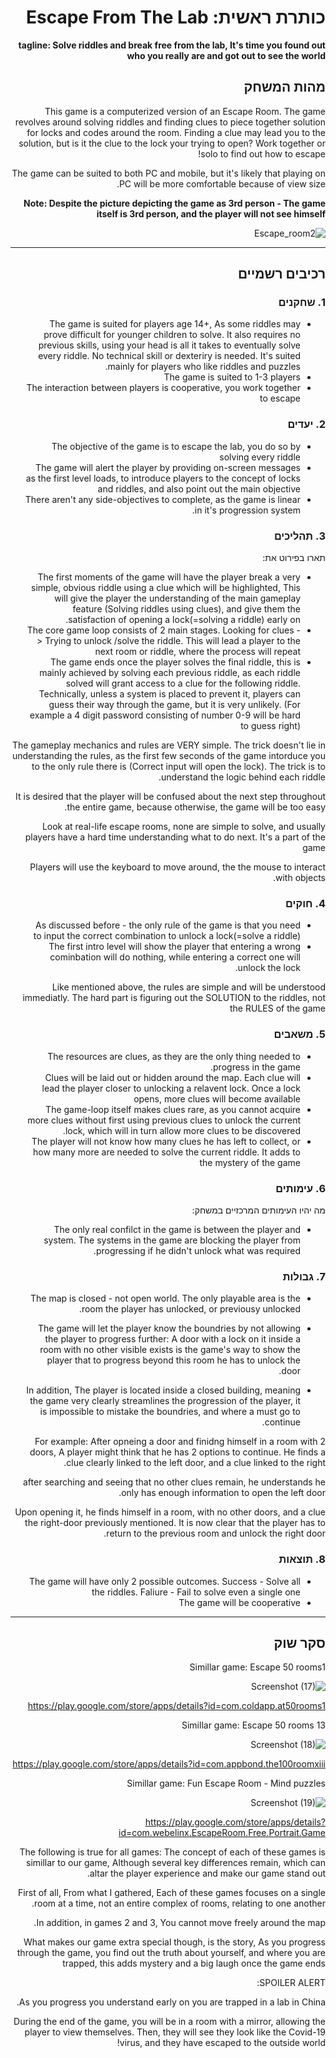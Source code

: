 <div dir='rtl' lang='he'>

# כותרת ראשית: Escape From The Lab

**tagline: Solve riddles and break free from the lab, It's time you found out who you really are and got out to see the world**

## מהות המשחק

This game is a computerized version of an Escape Room.
The game revolves around solving riddles and finding clues to piece together solution for locks and codes around the room. 
Finding a clue may lead you to the solution, but is it the clue to the lock your trying to open? Work together or solo to find out how to escape! 

The game can be suited to both PC and mobile, but it's likely that playing on PC will be more comfortable because of view size.

<b> Note: Despite the picture depicting the game as 3rd person - The game itself is 3rd person, and the player will not see himself </b>

![Escape_room2](https://user-images.githubusercontent.com/74140353/138944065-d3c870f1-d2aa-41ff-9fa7-5c8c5c514018.png)


---


## רכיבים רשמיים

### 1. שחקנים

* The game is suited for players age 14+, As some riddles may prove difficult for younger children to solve. It also requires no previous skills, using your head is all it takes to eventually solve every riddle. No technical skill or dexteriry is needed.
It's suited mainly for players who like riddles and puzzles.
* The game is suited to 1-3 players
* The interaction between players is cooperative, you work together to escape

### 2. יעדים

* The objective of the game is to escape the lab, you do so by solving every riddle
* The game will alert the player by providing on-screen messages as the first level loads, to introduce players to the concept of locks and riddles, and also point out the main objective
* There aren't any side-objectives to complete, as the game is linear in it's progression system.

### 3. תהליכים

תארו בפירוט את:

* The first moments of the game will have the player break a very simple, obvious riddle using a clue which will be highlighted, This will give the player the understanding of the main gameplay feature (Solving riddles using clues), and give them the satisfaction of opening a lock(=solving a riddle) early on.
* The core game loop consists of 2 main stages. Looking for clues -> Trying to unlock /solve the riddle. This will lead a player to the next room or riddle, where the process will repeat
* The game ends once the player solves the final riddle, this is mainly achieved by solving each previous riddle, as each riddle solved will grant access to a clue for the following riddle. Technically, unless a system is placed to prevent it, players can guess their way through the game, but it is very unlikely. (For example a 4 digit password consisting of number 0-9 will be hard to guess right)

The gameplay mechanics and rules are VERY simple. The trick doesn't lie in understanding the rules, as the first few seconds of the game intorduce you to the only rule there is (Correct input will open the lock). The trick is to understand the logic behind each riddle.

It is desired that the player will be confused about the next step throughout the entire game, because otherwise, the game will be too easy.

Look at real-life escape rooms, none are simple to solve, and usually players have a hard time understanding what to do next. It's a part of the game

Players will use the keyboard to move around, the the mouse to interact with objects.


### 4. חוקים

* As discussed before - the only rule of the game is that you need to input the correct combination to unlock a lock(=solve a riddle)
* The first intro level will show the player that entering a wrong cominbation will do nothing, while entering a correct one will unlock the lock.

Like mentioned above, the rules are simple and will be understood immediatly. The hard part is figuring out the SOLUTION to the riddles, not the RULES of the game


### 5. משאבים

* The resources are clues, as they are the only thing needed to progress in the game.
* Clues will be laid out or hidden around the map. Each clue will lead the player closer to unlocking a relavent lock. Once a lock opens, more clues will become available
* The game-loop itself makes clues rare, as you cannot acquire more clues without first using previous clues to unlock the current lock, which will in turn allow more clues to be discovered.
* The player will not know how many clues he has left to collect, or how many more are needed to solve the current riddle. It adds to the mystery of the game

### 6. עימותים

מה יהיו העימותים המרכזיים במשחק:

* The only real confilct in the game is between the player and system.
The systems in the game are blocking the player from progressing if he didn't unlock what was required.


### 7. גבולות


* The map is closed - not open world. The only playable area is the room the player has unlocked, or previousy unlocked.

* The game will let the player know the boundries by not allowing the player to progress further: A door with a lock on it inside a room with no other visible exists is the game's way to show the player that to progress beyond this room he has to unlock the door.
* In addition, The player is located inside a closed building, meaning the game very clearly streamlines the progression of the player, it is impossible to mistake the boundries, and where a must go to continue. 

For example: After opneing a door and finidng himself in a room with 2 doors, A player might think that he has 2 options to continue. He finds a clue clearly linked to the left door, and a clue linked to the right.

after searching and seeing that no other clues remain, he understands he only has enough information to open the left door. 

Upon opening it, he finds himself in a room, with no other doors, and a clue the right-door previously mentioned.
It is now clear that the player has to return to the previous room and unlock the right door.

### 8. תוצאות

* The game will have only 2 possible outcomes. Success - Solve all the riddles. Faliure - Fail to solve even a single one
* The game will be cooperative


---

## סקר שוק

Simillar game: Escape 50 rooms1

![Screenshot (17)](https://user-images.githubusercontent.com/74140353/138937821-763b734f-57c0-4a47-a449-9a3a9fbdd156.png)
  
https://play.google.com/store/apps/details?id=com.coldapp.at50rooms1


Simillar game: Escape 50 rooms 13

  ![Screenshot (18)](https://user-images.githubusercontent.com/74140353/138937750-518d5870-03e9-4442-b305-1fd57187da67.png)


  
https://play.google.com/store/apps/details?id=com.appbond.the100roomxiii

  
Simillar game: Fun Escape Room - Mind puzzles
  
![Screenshot (19)](https://user-images.githubusercontent.com/74140353/138937550-4a100009-62f3-443f-9947-47ee2d4dbbac.png)
  
https://play.google.com/store/apps/details?id=com.webelinx.EscapeRoom.Free.Portrait.Game


The following is true for all games: The concept of each of these games is simillar to our game, Although several key differences remain, which can altar the player experience and make our game stand out.

First of all, From what I gathered, Each of these games focuses on a single room at a time, not an entire complex of rooms, relating to one another.

In addition, in games 2 and 3, You cannot move freely around the map.

What makes our game extra special though, is the story, As you progress through the game, you find out the truth about yourself, and where you are trapped, this adds mystery and a big laugh once the game ends

SPOILER ALERT:

As you progress you understand early on you are trapped in a lab in China.

During the end of the game, you will be in a room with a mirror, allowing the player to view themselves. Then, they will see they look like the Covid-19 virus, and they have escaped to the outside world!

</div>
